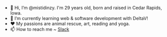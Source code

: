 - 👋 Hi, I’m @mistidinzy. I'm 29 years old, born and raised in Cedar Rapids, Iowa. 
- 🌱 I’m currently learning web & software development with DeltaV!
- ❤️ My passions are animal rescue, art, reading and yoga.
- 📫 How to reach me ~ [Slack](https://deltavcode.slack.com/team/U026N9LLC2U) 
